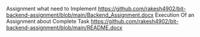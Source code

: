 Assignment what need to Implement https://github.com/rakesh4902/bit-backend-assignment/blob/main/Backend_Assignment.docx
Execution Of an Assignment about Complete Task https://github.com/rakesh4902/bit-backend-assignment/blob/main/README.docx
